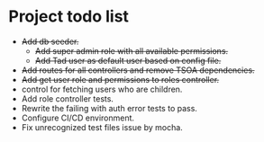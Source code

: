 # Project todo list

- ~~Add db seeder.~~
  - ~~Add super admin role with all available permissions.~~
  - ~~Add Tad user as default user based on config file.~~
- ~~Add routes for all controllers and remove TSOA dependencies.~~
- ~~Add get user role and permissions to roles controller.~~
- control for fetching users who are children.
- Add role controller tests.
- Rewrite the failing with auth error tests to pass.
- Configure CI/CD environment.
- Fix unrecognized test files issue by mocha.
